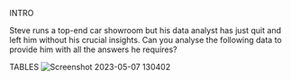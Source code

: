 INTRO 

Steve runs a top-end car showroom but his data analyst has just quit and left him without his crucial insights.
Can you analyse the following data to provide him with all the answers he requires?

TABLES
![Screenshot 2023-05-07 130402](https://user-images.githubusercontent.com/121163709/236665291-520aa300-cc42-4a1e-afc4-440d4fc094ce.png)
